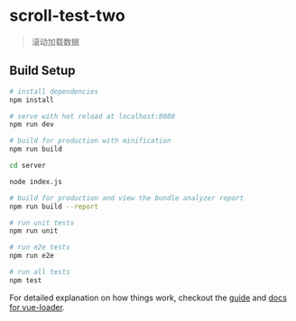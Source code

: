 # scroll-test-two

> 滚动加载数据

## Build Setup

``` bash
# install dependencies
npm install

# serve with hot reload at localhost:8080
npm run dev

# build for production with minification
npm run build

cd server

node index.js

# build for production and view the bundle analyzer report
npm run build --report

# run unit tests
npm run unit

# run e2e tests
npm run e2e

# run all tests
npm test
```

For detailed explanation on how things work, checkout the [guide](http://vuejs-templates.github.io/webpack/) and [docs for vue-loader](http://vuejs.github.io/vue-loader).
